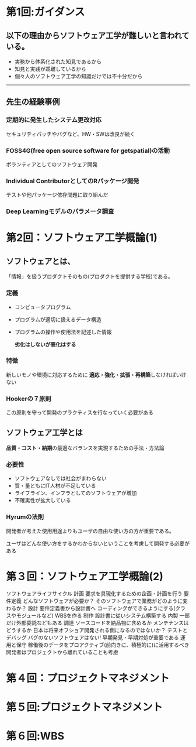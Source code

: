 # 第1回:ガイダンス
## 以下の理由からソフトウェア工学が難しいと言われている。
- 実務から体系化された知見であるから
- 知見と実践が乖離しているから
- 個々人のソフトウェア工学の知識だけでは不十分だから
---
## 先生の経験事例
### 定期的に発生したシステム更改対応
セキュリティパッチやバグなど、HW・SWは改良が続く

### FOSS4G(free open source software for getspatial)の活動
ボランティアとしてのソフトウェア開発

### Individual ContributorとしてのRパッケージ開発
テストや他パッケージ依存問題に取り組んだ

### Deep Learningモデルのパラメータ調査

# 第2回：ソフトウェア工学概論(1)
## ソフトウェアとは、
「情報」を扱うプロダクトそのもの(プロダクトを提供する学校)である。
### 定義
- コンピュータプログラム
- プログラムが適切に扱えるデータ構造
- プログラムの操作や使用法を記述した情報

    **劣化はしないが悪化はする**

### 特徴
新しいモノや環境に対応するために
**適応・強化・拡張・再構築**しなければいけない

### Hookerの７原則
この原則を守って開発のプラクティスを行なっていく必要がある

## ソフトウェア工学とは
**品質・コスト・納期**の最適なバランスを実現するための手法・方法論

### 必要性
- ソフトウェアなしでは社会がまわらない
- 質・量ともにIT人材が不足している
- ライフライン、インフラとしてのソフトウェアが増加
- 不確実性が拡大している

### Hyrumの法則
開発者が考えた使用用途よりもユーザの自由な使い方の方が重要である。

ユーザはどんな使い方をするかわからないということを考慮して開発する必要がある


# 第３回：ソフトウェア工学概論(2)
ソフトウェアライフサイクル
計画
要求を具現化するための企画・計画を行う
要件定義
どんなソフトウェアが必要か？
そのソフトウェアで業務がどのように変わるか？
設計
要件定義書から設計書へ
コーディングができるようにする(クラスやモジュールなど)
WBSを作る
制作
設計書に従いシステム構築する
内製
一部だけ外部委託などもある
調達
ソースコードを納品物に含めるか
メンテナンスはどうするか
日本は将来オフショア開発される側になるのではないか？
テストとデバッグ
バグのないソフトウェアはない!
早期発見・早期対処が重要である
運用と保守
稼働後のデータをプロアクティブ(前向きに、積極的に)に活用するべき
開発者はプロジェクトから離れていることも考慮

# 第４回：プロジェクトマネジメント

# 第５回:プロジェクトマネジメント

# 第６回:WBS
